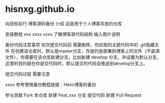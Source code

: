# hisnxg.github.io
向目标前行
博客源码备份
介绍
这是用于个人博客存放的仓库

安装教程
xxx
xxxx
xxxx
了解博客源代码结构 输入图片说明

备份代码注意事项
初次提交代码前 需要删除，你拉取的主题代码中的 .git隐藏文件 在创建该仓库时，默认是master分支，存放的是部署到博客上的文件（不是源文件），你需要在该仓库新建分支，比如新建 develop 分支，并设置为默认分支。这里的目的是在你提交代码时，默认提交的代码会推送到develop分支上。

提交代码过程 需要注意

xxxx 参考使用备份教程链接：Hexo博客的备份

参与贡献
Fork 本仓库
新建 Feat_xxx 分支
提交代码
新建 Pull Request
